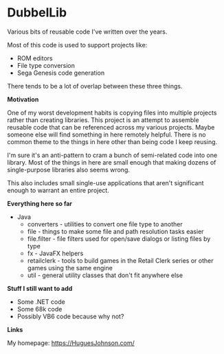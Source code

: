 # DubbelLib
Various bits of reusable code I've written over the years. 

Most of this code is used to support projects like:

* ROM editors
* File type conversion 
* Sega Genesis code generation

There tends to be a lot of overlap between these three things.

**Motivation**

One of my worst development habits is copying files into multiple projects rather than creating libraries. This project is an attempt to assemble reusable code that can be referenced across my various projects. Maybe someone else will find something in here remotely helpful. There is no common theme to the things in here other than being code I keep reusing.

I'm sure it's an anti-pattern to cram a bunch of semi-related code into one library. Most of the things in here are small enough that making dozens of single-purpose libraries also seems wrong. 

This also includes small single-use applications that aren't significant enough to warrant an entire project. 

**Everything here so far**

* Java
	* converters - utilities to convert one file type to another
	* file - things to make some file and path resolution tasks easier
	* file.filter - file filters used for open/save dialogs or listing files by type
	* fx - JavaFX helpers
	* retailclerk - tools to build games in the Retail Clerk series or other games using the same engine
	* util - general utility classes that don't fit anywhere else

**Stuff I still want to add**

* Some .NET code
* Some 68k code
* Possibly VB6 code because why not?

**Links**

My homepage: https://HuguesJohnson.com/
